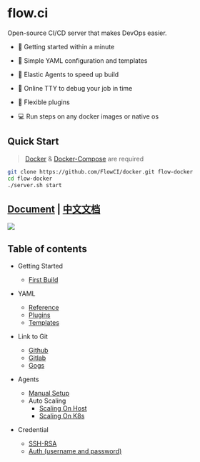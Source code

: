 # flow.ci

Open-source CI/CD server that makes DevOps easier.

- :tada: Getting started within a minute

- :ghost: Simple YAML configuration and templates

- :rocket: Elastic Agents to speed up build

- :shell: Online TTY to debug your job in time

- :electric_plug: Flexible plugins

- :computer: Run steps on any docker images or native os

## Quick Start

> [Docker](https://docs.docker.com/install/) & [Docker-Compose](https://docs.docker.com/compose/install/) are required

```bash
git clone https://github.com/FlowCI/docker.git flow-docker
cd flow-docker
./server.sh start
```

## [Document]() | [中文文档]()


![](./v1.0/img/demo.gif)


## Table of contents

* Getting Started
  * [First Build](./v1.0/start/index.md)

* YAML
  * [Reference](./v1.0/yml/reference_v1.md)
  * [Plugins](./v1.0/yml/plugins.md)
  * [Templates](https://github.com/FlowCI/templates)

* Link to Git
  * [Github](./v1.0/git/github.md)
  * [Gitlab](./v1.0/git/gitlab.md)
  * [Gogs](./v1.0/git/gogs.md)

* Agents
  * [Manual Setup](./v1.0/agents/manual.md)
  * Auto Scaling
    * [Scaling On Host](./v1.0/agents/ssh_host.md)
    * [Scaling On K8s](./v1.0/agents/k8s_host.md)

* Credential
  * [SSH-RSA](./v1.0/credential/ssh-rsa.md)
  * [Auth (username and password)](./v1.0/credential/auth.md)
